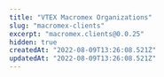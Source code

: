 ```yaml
---
title: "VTEX Macromex Organizations"
slug: "macromex-clients"
excerpt: "macromex.clients@0.0.25"
hidden: true
createdAt: "2022-08-09T13:26:08.521Z"
updatedAt: "2022-08-09T13:26:08.521Z"
---
```

